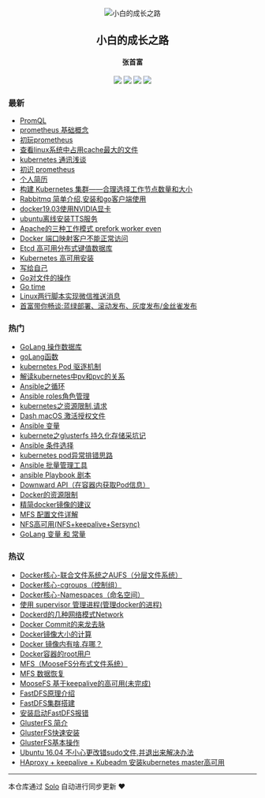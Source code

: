 <p align="center"><img alt="小白的成长之路" src="https://static.b3log.org/images/brand/solo-32.png"></p><h2 align="center">
小白的成长之路
</h2>

<h4 align="center">张首富</h4>
<p align="center"><a title="小白的成长之路" target="_blank" href="https://github.com/shoufuzhang/solo-blog"><img src="https://img.shields.io/github/last-commit/shoufuzhang/solo-blog.svg?style=flat-square&color=FF9900"></a>
<a title="GitHub repo size in bytes" target="_blank" href="https://github.com/shoufuzhang/solo-blog"><img src="https://img.shields.io/github/repo-size/shoufuzhang/solo-blog.svg?style=flat-square"></a>
<a title="Solo Version" target="_blank" href="https://github.com/b3log/solo/releases"><img src="https://img.shields.io/badge/solo-3.6.3-f1e05a.svg?style=flat-square&color=blueviolet"></a>
<a title="Hits" target="_blank" href="https://github.com/b3log/hits"><img src="https://hits.b3log.org/shoufuzhang/solo-blog.svg"></a></p>

### 最新

* [PromQL ](https://www.zhangshoufu.com/articles/2019/10/29/1572309236932.html)
* [prometheus 基础概念](https://www.zhangshoufu.com/articles/2019/10/29/1572309057261.html)
* [初玩prometheus](https://www.zhangshoufu.com/articles/2019/10/29/1572309033041.html)
* [查看linux系统中占用cache最大的文件](https://www.zhangshoufu.com/articles/2019/10/28/1572226506215.html)
* [kubernetes 通讯浅谈](https://www.zhangshoufu.com/articles/2019/10/13/1570972908920.html)
* [初识 prometheus](https://www.zhangshoufu.com/articles/2019/10/11/1570756311093.html)
* [个人简历](https://www.zhangshoufu.com/articles/2019/09/25/1569389933096.html)
* [构建 Kubernetes 集群——合理选择工作节点数量和大小](https://www.zhangshoufu.com/articles/2019/09/19/1568864509362.html)
* [Rabbitmq 简单介绍,安装和go客户端使用](https://www.zhangshoufu.com/articles/2019/09/13/1568342363062.html)
* [docker19.03使用NVIDIA显卡](https://www.zhangshoufu.com/articles/2019/09/06/1567752809063.html)
* [ubuntu离线安装TTS服务](https://www.zhangshoufu.com/articles/2019/09/06/1567752113431.html)
* [Apache的三种工作模式 prefork worker even](https://www.zhangshoufu.com/articles/2019/09/04/1567565012312.html)
* [Docker 端口映射客户不能正常访问](https://www.zhangshoufu.com/articles/2019/09/02/1567414344660.html)
* [Etcd 高可用分布式键值数据库](https://www.zhangshoufu.com/articles/2019/08/30/1567145571234.html)
* [Kubernetes 高可用安装](https://www.zhangshoufu.com/articles/2019/08/28/1567004212871.html)
* [写给自己](https://www.zhangshoufu.com/articles/2019/08/28/1566956770365.html)
* [Go对文件的操作](https://www.zhangshoufu.com/articles/2019/08/24/1566611544198.html)
* [Go time](https://www.zhangshoufu.com/articles/2019/08/21/1566377972430.html)
* [Linux两行脚本实现微信推送消息](https://www.zhangshoufu.com/articles/2019/08/20/1566280417315.html)
* [首富带你畅谈:蓝绿部署、滚动发布、灰度发布/金丝雀发布](https://www.zhangshoufu.com/articles/2019/08/02/1564708136850.html)

### 热门

* [GoLang 操作数据库](https://www.zhangshoufu.com/articles/2019/07/23/1563876247893.html)
* [goLang函数](https://www.zhangshoufu.com/articles/2019/07/17/1563356673555.html)
* [kubernetes Pod 驱逐机制](https://www.zhangshoufu.com/articles/2019/07/19/1563529639064.html)
* [解读kubernetes中pv和pvc的关系](https://www.zhangshoufu.com/articles/2019/07/19/1563529191249.html)
* [Ansible之循环](https://www.zhangshoufu.com/articles/2019/07/19/1563530719692.html)
* [Ansible roles角色管理](https://www.zhangshoufu.com/articles/2019/07/19/1563530756158.html)
* [kubernetes之资源限制,请求](https://www.zhangshoufu.com/articles/2019/07/19/1563529772658.html)
* [Dash macOS 激活授权文件](https://www.zhangshoufu.com/articles/2019/07/31/1564540585513.html)
* [Ansible 变量](https://www.zhangshoufu.com/articles/2019/07/19/1563530736742.html)
* [kubernete之glusterfs 持久化存储采坑记](https://www.zhangshoufu.com/articles/2019/07/19/1563529310681.html)
* [Ansible 条件选择](https://www.zhangshoufu.com/articles/2019/07/19/1563530701155.html)
* [kubernetes pod异常排错思路](https://www.zhangshoufu.com/articles/2019/07/19/1563529507448.html)
* [Ansible 批量管理工具](https://www.zhangshoufu.com/articles/2019/07/19/1563530634282.html)
* [ansible Playbook 剧本](https://www.zhangshoufu.com/articles/2019/07/19/1563530682387.html)
* [Downward API（在容器内获取Pod信息）](https://www.zhangshoufu.com/articles/2019/07/19/1563529665705.html)
* [Docker的资源限制](https://www.zhangshoufu.com/articles/2019/07/17/1563369732297.html)
* [精简docker镜像的建议](https://www.zhangshoufu.com/articles/2019/07/17/1563369907854.html)
* [MFS 配置文件详解](https://www.zhangshoufu.com/articles/2019/07/17/1563370417370.html)
* [NFS高可用(NFS+keepalive+Sersync)](https://www.zhangshoufu.com/articles/2019/07/17/1563371054455.html)
* [GoLang 变量 和 常量](https://www.zhangshoufu.com/articles/2019/07/19/1563529841850.html)

### 热议

* [Docker核心-联合文件系统之AUFS（分层文件系统）](https://www.zhangshoufu.com/articles/2019/07/17/1563369499417.html)
* [Docker核心-cgroups（控制组）](https://www.zhangshoufu.com/articles/2019/07/17/1563369541084.html)
* [Docker核心-Namespaces（命名空间）](https://www.zhangshoufu.com/articles/2019/07/17/1563369580339.html)
* [使用 supervisor 管理进程(管理docker的进程)](https://www.zhangshoufu.com/articles/2019/07/17/1563369620538.html)
* [Dockerd的几种网络模式Network](https://www.zhangshoufu.com/articles/2019/07/17/1563369660642.html)
* [Docker Commit的来龙去脉](https://www.zhangshoufu.com/articles/2019/07/17/1563370012622.html)
* [Docker镜像大小的计算](https://www.zhangshoufu.com/articles/2019/07/17/1563370047533.html)
* [Docker 镜像内有啥,存哪？](https://www.zhangshoufu.com/articles/2019/07/17/1563370089862.html)
* [Docker容器的root用户](https://www.zhangshoufu.com/articles/2019/07/17/1563370119268.html)
* [MFS（MooseFS分布式文件系统）](https://www.zhangshoufu.com/articles/2019/07/17/1563370387410.html)
* [MFS 数据恢复](https://www.zhangshoufu.com/articles/2019/07/17/1563370445625.html)
* [MooseFS 基于keepalive的高可用(未完成)](https://www.zhangshoufu.com/articles/2019/07/17/1563370479988.html)
* [FastDFS原理介绍](https://www.zhangshoufu.com/articles/2019/07/17/1563370914662.html)
* [FastDFS集群搭建](https://www.zhangshoufu.com/articles/2019/07/17/1563370972893.html)
* [安装启动FastDFS报错](https://www.zhangshoufu.com/articles/2019/07/17/1563370995106.html)
* [ GlusterFS 简介](https://www.zhangshoufu.com/articles/2019/07/17/1563371253381.html)
* [GlusterFS快速安装](https://www.zhangshoufu.com/articles/2019/07/17/1563371275639.html)
* [GlusterFS基本操作](https://www.zhangshoufu.com/articles/2019/07/17/1563371326510.html)
* [Ubuntu 16.04 不小心更改错sudo文件,并退出来解决办法](https://www.zhangshoufu.com/articles/2019/07/19/1563528766017.html)
* [ HAproxy + keepalive + Kubeadm 安装kubernetes master高可用](https://www.zhangshoufu.com/articles/2019/07/19/1563528925426.html)

---

本仓库通过 [Solo](https://github.com/b3log/solo) 自动进行同步更新 ❤️ 